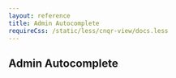 ```yaml
---
layout: reference
title: Admin Autocomplete
requireCss: /static/less/cnqr-view/docs.less
---
```


## Admin Autocomplete ##
